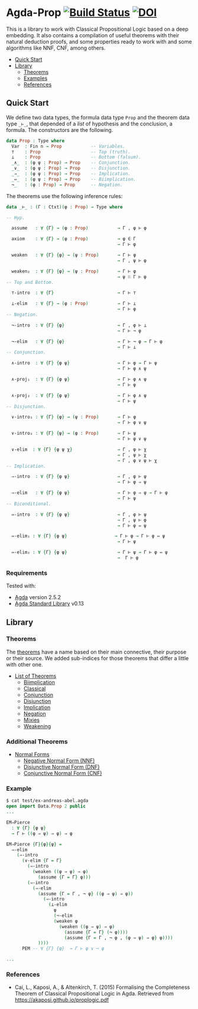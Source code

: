 # Agda-Prop [![Build Status](https://travis-ci.org/jonaprieto/agda-prop.svg?branch=master)](https://travis-ci.org/jonaprieto/agda-prop) [![DOI](https://zenodo.org/badge/84277944.svg)](https://zenodo.org/badge/latestdoi/84277944)

This is a library to work with Classical Propositional Logic based on a deep embedding.
It also contains a compilation of useful theorems with their natural deduction proofs,
and some properties ready to work with and some algorithms like NNF, CNF, among others.

<!-- TOC depthFrom:2 depthTo:6 withLinks:1 updateOnSave:1 orderedList:0 -->

- [Quick Start](#quick-start)
- [Library](#library)
	- [Theorems](#theorems)
	- [Examples](#examples)
	- [References](#references)

<!-- /TOC -->

## Quick Start

We define two data types, the formula data type `Prop` and the theorem
data type `_⊢_`, that depended of a *list* of hypothesis and the conclusion,
a formula. The constructors are the following.

```agda
data Prop : Type where
  Var  : Fin n → Prop           -- Variables.
  ⊤    : Prop                   -- Top (truth).
  ⊥    : Prop                   -- Bottom (falsum).
  _∧_  : (φ ψ : Prop) → Prop    -- Conjunction.
  _∨_  : (φ ψ : Prop) → Prop    -- Disjunction.
  _⇒_  : (φ ψ : Prop) → Prop    -- Implication.
  _⇔_  : (φ ψ : Prop) → Prop    -- Biimplication.
  ¬_   : (φ : Prop) → Prop      -- Negation.
```

The theorems use the following inference rules:

```agda
data _⊢_ : (Γ : Ctxt)(φ : Prop) → Type where

-- Hyp.

  assume   : ∀ {Γ} → (φ : Prop)           → Γ , φ ⊢ φ

  axiom    : ∀ {Γ} → (φ : Prop)           → φ ∈ Γ
                                          → Γ ⊢ φ

  weaken   : ∀ {Γ} {φ} → (ψ : Prop)       → Γ ⊢ φ
                                          → Γ , ψ ⊢ φ

  weaken₂  : ∀ {Γ} {φ} → (ψ : Prop)       → Γ ⊢ φ
                                          → ψ ∷ Γ ⊢ φ
-- Top and Bottom.

  ⊤-intro  : ∀ {Γ}                        → Γ ⊢ ⊤

  ⊥-elim   : ∀ {Γ} → (φ : Prop)           → Γ ⊢ ⊥
                                          → Γ ⊢ φ
-- Negation.

  ¬-intro  : ∀ {Γ} {φ}                    → Γ , φ ⊢ ⊥
                                          → Γ ⊢ ¬ φ

  ¬-elim   : ∀ {Γ} {φ}                    → Γ ⊢ ¬ φ → Γ ⊢ φ
                                          → Γ ⊢ ⊥
-- Conjunction.

  ∧-intro  : ∀ {Γ} {φ ψ}                  → Γ ⊢ φ → Γ ⊢ ψ
                                          → Γ ⊢ φ ∧ ψ

  ∧-proj₁  : ∀ {Γ} {φ ψ}                  → Γ ⊢ φ ∧ ψ
                                          → Γ ⊢ φ

  ∧-proj₂  : ∀ {Γ} {φ ψ}                  → Γ ⊢ φ ∧ ψ
                                          → Γ ⊢ ψ
-- Disjunction.

  ∨-intro₁ : ∀ {Γ} {φ} → (ψ : Prop)       → Γ ⊢ φ
                                          → Γ ⊢ φ ∨ ψ

  ∨-intro₂ : ∀ {Γ} {ψ} → (φ : Prop)       → Γ ⊢ ψ
                                          → Γ ⊢ φ ∨ ψ

  ∨-elim  : ∀ {Γ} {φ ψ χ}                 → Γ , φ ⊢ χ
                                          → Γ , ψ ⊢ χ
                                          → Γ , φ ∨ ψ ⊢ χ
-- Implication.

  ⇒-intro  : ∀ {Γ} {φ ψ}                  → Γ , φ ⊢ ψ
                                          → Γ ⊢ φ ⇒ ψ

  ⇒-elim   : ∀ {Γ} {φ ψ}                  → Γ ⊢ φ ⇒ ψ → Γ ⊢ φ
                                          → Γ ⊢ ψ
-- Biconditional.

  ⇔-intro  : ∀ {Γ} {φ ψ}                  → Γ , φ ⊢ ψ
                                          → Γ , ψ ⊢ φ
                                          → Γ ⊢ φ ⇔ ψ

  ⇔-elim₁ : ∀ {Γ} {φ ψ}                  → Γ ⊢ φ → Γ ⊢ φ ⇔ ψ
                                          → Γ ⊢ ψ

  ⇔-elim₂ : ∀ {Γ} {φ ψ}                   → Γ ⊢ ψ → Γ ⊢ φ ⇔ ψ
                                          →  Γ ⊢ φ
```

### Requirements

Tested with:

* [Agda](https://github.com/agda/agda) version 2.5.2
* [Agda Standard Library](https://github.com/agda/agda-stdlib/) v0.13


## Library


### Theorems

The [theorems][theorems] have a name based on their main connective, their purpose or their source.
We added sub-indices for those theorems that differ a little with other one.

* [List of Theorems][theorems]
  * [Biimplication](BIIMPLICATION)
  * [Classical](CLASSICAL)
  * [Conjunction](CONJUNCTION)
  * [Disjunction](DISJUNCTION)
  * [Implication](IMPLICATION)
  * [Negation](NEGATION)
  * [Mixies](MIXIES)
  * [Weakening](WEAKENING)


[theorems]: https://github.com/jonaprieto/agda-prop/tree/master/src/Data/Prop/Theorems
[BIIMPLICATION]: https://raw.githubusercontent.com/jonaprieto/agda-prop/master/src/Data/Prop/Theorems/Biimplication.agda
[CLASSICAL]: https://raw.githubusercontent.com/jonaprieto/agda-prop/master/src/Data/Prop/Theorems/Classical.agda
[CONJUNCTION]: https://raw.githubusercontent.com/jonaprieto/agda-prop/master/src/Data/Prop/Theorems/Conjunction.agda
[DISJUNCTION]: https://raw.githubusercontent.com/jonaprieto/agda-prop/master/src/Data/Prop/Theorems/Disjunction.agda
[IMPLICATION]: https://raw.githubusercontent.com/jonaprieto/agda-prop/master/src/Data/Prop/Theorems/Implication.agda
[NEGATION]: https://raw.githubusercontent.com/jonaprieto/agda-prop/master/src/Data/Prop/Theorems/Negation.agda
[MIXIES]: https://raw.githubusercontent.com/jonaprieto/agda-prop/master/src/Data/Prop/Theorems/Mixies.agda
[WEAKENING]: https://raw.githubusercontent.com/jonaprieto/agda-prop/master/src/Data/Prop/Theorems/Weakening.agda


### Additional Theorems

* [Normal Forms][theorems]
  * [Negative Normal Form (NNF)](https://github.com/jonaprieto/agda-prop/blob/master/src/Data/Prop/NormalForms.agda#L120)
  * [Disjunctive Normal Form (DNF)](https://github.com/jonaprieto/agda-prop/blob/master/src/Data/Prop/NormalForms.agda#L202)
  * [Conjunctive Normal Form (CNF)](https://github.com/jonaprieto/agda-prop/blob/master/src/Data/Prop/NormalForms.agda#L270)


### Example


```agda
$ cat test/ex-andreas-abel.agda
open import Data.Prop 2 public
...

EM⇒Pierce
  : ∀ {Γ} {φ ψ}
  → Γ ⊢ ((φ ⇒ ψ) ⇒ φ) ⇒ φ

EM⇒Pierce {Γ}{φ}{ψ} =
  ⇒-elim
    (⇒-intro
      (∨-elim {Γ = Γ}
        (⇒-intro
          (weaken ((φ ⇒ ψ) ⇒ φ)
            (assume {Γ = Γ} φ)))
        (⇒-intro
          (⇒-elim
            (assume {Γ = Γ , ¬ φ} ((φ ⇒ ψ) ⇒ φ))
              (⇒-intro
                (⊥-elim
                  ψ
                  (¬-elim
                  (weaken φ
                    (weaken ((φ ⇒ ψ) ⇒ φ)
                      (assume {Γ = Γ} (¬ φ))))
                      (assume {Γ = Γ , ¬ φ , (φ ⇒ ψ) ⇒ φ} φ))))
            ))))
      PEM -- ∀ {Γ} {φ}  → Γ ⊢ φ ∨ ¬ φ

...

```

### References

- Cai, L., Kaposi, A., & Altenkirch, T. (2015)
Formalising the Completeness Theorem of Classical Propositional Logic in Agda.
Retrieved from https://akaposi.github.io/proplogic.pdf
